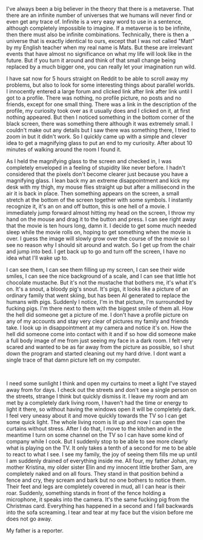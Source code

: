   
I've always been a big believer in the theory that there is a metaverse. That there are an infinite number of universes that we humans will never find or even get any trace of. Infinite is a very easy word to use in a sentence, although completely impossible to imagine. If a metaverse is to be infinite, then there must also be infinite combinations. Technically, there is then a universe that is exactly identical to ours, except that I was not called "Matt" by my English teacher when my real name is Mats. But these are irrelevant events that have almost no significance on what my life will look like in the future. But if you turn it around and think of that small change being replaced by a much bigger one, you can really let your imagination run wild.  
  
  
  
I have sat now for 5 hours straight on Reddit to be able to scroll away my problems, but also to look for some interesting things about parallel worlds. I innocently entered a large forum and clicked link after link after link until I got to a profile. There was nothing, no profile picture, no posts and no friends, except for one small thing. There was a link in the description of the profile, my curiosity took over as it usually does and I clicked on it, at first nothing appeared. But then I noticed something in the bottom corner of the black screen, there was something there although it was extremely small. I couldn't make out any details but I saw there was something there, I tried to zoom in but it didn't work. So I quickly came up with a simple and clever idea to get a magnifying glass to put an end to my curiosity. After about 10 minutes of walking around the room I found it.  
  
As I held the magnifying glass to the screen and checked in, I was completely enveloped in a feeling of stupidity like never before. I hadn't considered that the pixels don't become clearer just because you have a magnifying glass. I lean back my an extreme disappointment and kick my desk with my thigh, my mouse flies straight up but after a millisecond in the air it is back in place. Then something appears on the screen, a small stretch at the bottom of the screen together with some symbols. I instantly recognize it, it's an on and off button, this is one hell of a movie. I immediately jump forward almost hitting my head on the screen, I throw my hand on the mouse and drag it to the button and press. I can see right away that the movie is ten hours long, damn it. I decide to get some much needed sleep while the movie rolls on, hoping to get something when the movie is over. I guess the image will slowly grow over the course of the movie so I see no reason why I should sit around and watch. So I get up from the chair and jump into bed. I get back up to go and turn off the screen, I have no idea what I'll wake up to.  
  


I can see them, I can see them filling up my screen, I can see their wide smiles, I can see the nice background of a scale, and I can see that little hot chocolate mustache. But it's not the mustache that bothers me, it's what it's on. It's a snout, a bloody pig's snout. It's pigs, it looks like a picture of an ordinary family that went skiing, but has been AI generated to replace the humans with pigs. Suddenly I notice, I'm in that picture, I'm surrounded by fucking pigs. I'm there next to them with the biggest smile of them all. How the hell did someone get a picture of me. I don't have a profile picture on any of my accounts and stay very clear of pictures my family and friends take. I look up in disappointment at my camera and notice it's on. How the hell did someone come into contact with it and if so how did someone make a full body image of me from just seeing my face in a dark room. I felt very scared and wanted to be as far away from the picture as possible, so I shut down the program and started cleaning out my hard drive. I dont want a single trace of that damn picture left on my computer.

&#x200B;

I need some sunlight I think and open my curtains to meet a light I've stayed away from for days. I check out the streets and don't see a single person on the streets, strange I think but quickly dismiss it. I leave my room and am met by a completely dark living room, I haven't had the time or energy to light it there, so without having the windows open it will be completely dark. I feel very uneasy about it and move quickly towards the TV so I can get some quick light. The whole living room is lit up and now I can open the curtains without stress. After I do that, I move to the kitchen and in the meantime I turn on some channel on the TV so I can have some kind of company while I cook. But I suddenly stop to be able to see more clearly what is playing on the TV. It only takes a tenth of a second for me to be able to react to what I see. I see my family, the joy of seeing them fills me up until I am suddenly drained of everything inside me. All four, my father Johan, my mother Kristina, my older sister Elin and my innocent little brother Sam, are completely naked and on all fours. They stand in that position behind a fence and cry, they scream and bark but no one bothers to notice them. Their feet and legs are completely covered in mud, all I can hear is their roar. Suddenly, something stands in front of the fence holding a microphone, it speaks into the camera. It's the same fucking pig from the Christmas card. Everything has happened in a second and I fall backwards into the sofa screaming. I tear and tear at my face but the vision before me does not go away.  
  
My father is a reporter.